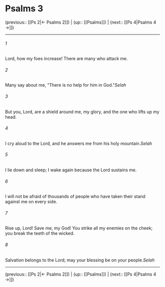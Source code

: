 # Psalms 3

(previous:: [[Ps 2|← Psalms 2]]) | (up:: [[Psalms]]) | (next:: [[Ps 4|Psalms 4 →]])

***


###### 1 
Lord, how my foes increase! There are many who attack me. 

###### 2 
Many say about me, "There is no help for him in God."_Selah_ 

###### 3 
But you, Lord, are a shield around me, my glory, and the one who lifts up my head. 

###### 4 
I cry aloud to the Lord, and he answers me from his holy mountain._Selah_ 

###### 5 
I lie down and sleep; I wake again because the Lord sustains me. 

###### 6 
I will not be afraid of thousands of people who have taken their stand against me on every side. 

###### 7 
Rise up, Lord! Save me, my God! You strike all my enemies on the cheek; you break the teeth of the wicked. 

###### 8 
Salvation belongs to the Lord; may your blessing be on your people._Selah_

***

(previous:: [[Ps 2|← Psalms 2]]) | (up:: [[Psalms]]) | (next:: [[Ps 4|Psalms 4 →]])
